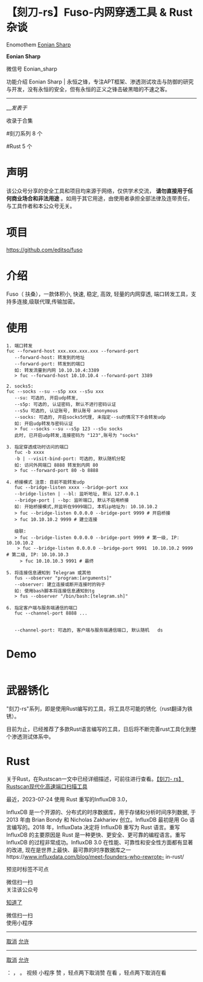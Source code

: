 #  【刻刀-rs】Fuso-内网穿透工具 & Rust杂谈

Enomothem  [ Eonian Sharp ](javascript:void\(0\);)

**Eonian Sharp** ![]()

微信号 Eonian_sharp

功能介绍 Eonian Sharp | 永恒之锋，专注APT框架、渗透测试攻击与防御的研究与开发，没有永恒的安全，但有永恒的正义之锋击破黑暗的不速之客。

____

___发表于_

收录于合集

#刻刀系列 8 个

#Rust 5 个

# 声明

该公众号分享的安全工具和项目均来源于网络，仅供学术交流， **请勿直接用于任何商业场合和非法用途**
。如用于其它用途，由使用者承担全部法律及连带责任，与工具作者和本公众号无关。

# 项目

https://github.com/editso/fuso

# 介绍

Fuso（ 扶桑），一款体积小, 快速, 稳定, 高效, 轻量的内网穿透, 端口转发工具，支持多连接,级联代理,传输加密。

# 使用

    
    
    1. 端口转发  
    fuc --forward-host xxx.xxx.xxx.xxx --forward-port  
       --forward-host: 转发到的地址  
       --forward-port: 转发到的端口  
       如: 转发流量到内网 10.10.10.4:3389  
       > fuc --forward-host 10.10.10.4 --forward-port 3389  
      
    2. socks5:  
    fuc --socks --su --s5p xxx --s5u xxx  
       --su: 可选的, 开启udp转发,   
       --s5p: 可选的, 认证密码, 默认不进行密码认证  
       --s5u 可选的, 认证账号, 默认账号 anonymous  
       --socks: 可选的, 开启socks5代理, 未指定--su的情况下不会转发udp  
       如: 开启udp转发与密码认证  
       > fuc --socks --su --s5p 123 --s5u socks  
       此时, 已开启udp转发,连接密码为 "123",账号为 "socks"  
      
    3. 指定穿透成功时访问的端口  
       fuc -b xxxx  
       -b | --visit-bind-port: 可选的, 默认随机分配  
       如: 访问外网端口 8888 转发到内网 80  
       > fuc --forward-port 80 -b 8888  
         
    4. 桥接模式 注意: 目前不能转发udp  
       fuc --bridge-listen xxxx --bridge-port xxx   
       --bridge-listen | --bl: 监听地址, 默认 127.0.0.1  
       --bridge-port | --bp: 监听端口, 默认不启用桥接  
       如: 开始桥接模式,并监听在9999端口, 本机ip地址为: 10.10.10.2  
       > fuc --bridge-listen 0.0.0.0 --bridge-port 9999 # 开启桥接  
       > fuc 10.10.10.2 9999 # 建立连接  
      
       级联:   
       > fuc --bridge-listen 0.0.0.0 --bridge-port 9999 # 第一级, IP: 10.10.10.2  
        > fuc --bridge-listen 0.0.0.0 --bridge-port 9991  10.10.10.2 9999 # 第二级, IP: 10.10.10.3  
         > fuc 10.10.10.3 9991 # 最终   
      
    5. 将连接信息通知到 Telegram 或其他  
       fus --observer "program:[arguments]"  
       --observer: 建立连接或断开连接时的钩子  
       如: 使用bash脚本将连接信息通知到tg  
       > fus --observer "/bin/bash:[telegram.sh]"  
      
    6. 指定客户端与服务端通信的端口  
       fuc --channel-port 8888 ...  
    
    
       --channel-port: 可选的, 客户端与服务端通信端口, 默认随机   ds

# Demo

![]()

# 武器锈化

"刻刀-rs"系列，即是使用Rust编写的工具，将工具尽可能的锈化（rust翻译为铁锈）。

目前为止，已经推荐了多款Rust语言编写的工具，日后将不断完善rust工具化到整个渗透测试体系中。

# Rust

关于Rust，在Rustscan一文中已经详细描述，可前往进行查看。[【刻刀-
rs】Rustscan现代化高速端口扫描工具](http://mp.weixin.qq.com/s?__biz=Mzg3NzUyMTM0NA==&mid=2247484625&idx=1&sn=551a12348ee037141d6f077f90893955&chksm=cf20f47ef8577d681424def048a81ace1ec7a0e1b41dee58655c6fda327e015d20d12f04b67a&scene=21#wechat_redirect)

最近，2023-07-24 使用 Rust 重写的InfluxDB 3.0，

InfluxDB 是一个开源的、分布式的时序数据库，用于存储和分析时间序列数据, 于 2013 年由 Brian Bondy 和 Nicholas
Zakhariev 创立。InfluxDB 最初是用 Go 语言编写的。2018 年，InfluxData 决定将 InfluxDB 重写为 Rust
语言。重写 InfluxDB 的主要原因是 Rust 是一种更快、更安全、更可靠的编程语言。重写 InfluxDB 的过程非常成功。InfluxDB 3.0
在性能、可靠性和安全性方面都有显著的改进,
现在是世界上最快、最可靠的时序数据库之一https://www.influxdata.com/blog/meet-founders-who-rewrote-
in-rust/

  

  

  

预览时标签不可点

微信扫一扫  
关注该公众号

[知道了](javascript:;)

微信扫一扫  
使用小程序

****

[取消](javascript:void\(0\);) [允许](javascript:void\(0\);)

****

[取消](javascript:void\(0\);) [允许](javascript:void\(0\);)

： ， 。   视频 小程序 赞 ，轻点两下取消赞 在看 ，轻点两下取消在看

